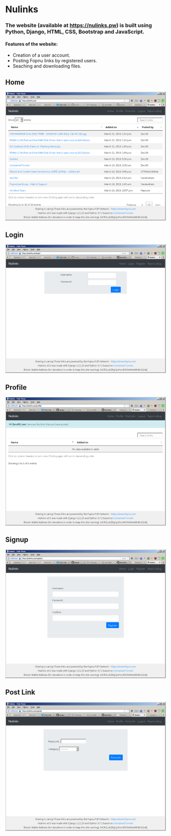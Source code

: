# Nulinks
### The website (available at https://nulinks.pw) is built using Python, Django, HTML, CSS, Bootstrap and JavaScript.
#### Features of the website:
- Creation of a user account.
- Posting Fopnu links by registered users.
- Seaching and downloading files.

## Home

![Home](images/Home.png)

## Login
![Login](images/Login.png)

## Profile
![Profile](images/Profile.png)

## Signup
![Signup](images/Register.png)

## Post Link
![Post Link](images/Post_Link.png)
